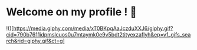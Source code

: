 # Welcome on my profile ! 👋

!()[https://media.giphy.com/media/xT0BKpqAaJczduXXJ6/giphy.gif?cid=790b7611idpmslcuos0u7mtaymk0e9v5bdt2tityexzaflyh&ep=v1_gifs_search&rid=giphy.gif&ct=g]
